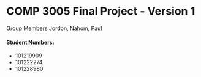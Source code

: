 # COMP 3005 Final Project - Version 1
Group Members Jordon, Nahom, Paul

#### Student Numbers:
- 101219909
- 101222274
- 101228980
